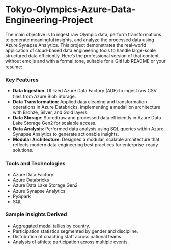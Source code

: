 # Tokyo-Olympics-Azure-Data-Engineering-Project
The main objective is to ingest raw Olympic data, perform transformations to generate meaningful insights, and analyze the processed data using Azure Synapse Analytics. This project demonstrates the real-world application of cloud-based data engineering tools to handle large-scale structured data efficiently.
Here’s the professional version of that content without emojis and with a formal tone, suitable for a GitHub README or your resume:

### Key Features

- **Data Ingestion**: Utilized Azure Data Factory (ADF) to ingest raw CSV files from Azure Blob Storage.
- **Data Transformation**: Applied data cleaning and transformation operations in Azure Databricks, implementing a medallion architecture with Bronze, Silver, and Gold layers.
- **Data Storage**: Stored raw and processed data efficiently in Azure Data Lake Storage Gen2 for scalable access.
- **Data Analysis**: Performed data analysis using SQL queries within Azure Synapse Analytics to generate actionable insights.
- **Modular Architecture**: Designed a modular, scalable architecture that reflects modern data engineering best practices for enterprise-ready solutions.

### Tools and Technologies

- Azure Data Factory
- Azure Databricks
- Azure Data Lake Storage Gen2
- Azure Synapse Analytics
- PySpark
- SQL

### Sample Insights Derived

- Aggregated medal tallies by country.
- Participation statistics segmented by gender and discipline.
- Distribution of coaching staff across national teams.
- Analysis of athlete participation across multiple events.
